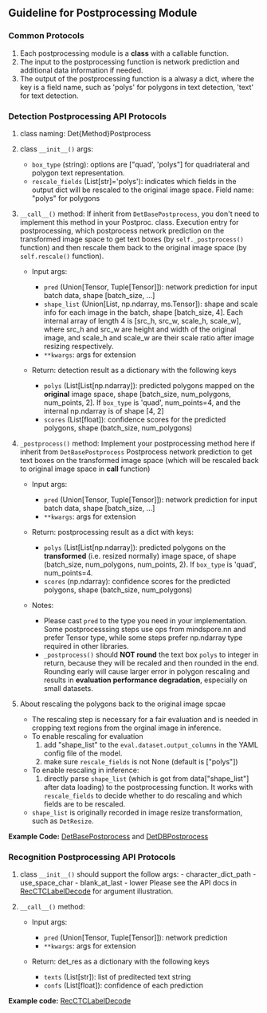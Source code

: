 ## Guideline for Postprocessing Module

### Common Protocols

1. Each postprocessing module is a **class** with a callable function.
2. The input to the postprocessing function is network prediction and additional data information if needed.
3. The output of the postprocessing function is a alwasy a dict, where the key is a field name, such as 'polys' for polygons in text detection, 'text' for text detection.


### Detection Postprocessing API Protocols
1. class naming: Det{Method}Postprocess

2. class  `__init__()` args:
    - `box_type` (string): options are ["quad', 'polys"] for quadriateral and polygon text representation.
    - `rescale_fields` (List[str]='polys'): indicates which fields in the output dict will be rescaled to the original image space. Field name: "polys" for polygons

3. `__call__()` method: If inherit from `DetBasePostprocess`, you don't need to implement this method in your Postproc. class.
    Execution entry for postprocessing, which postprocess network prediction on the transformed image space to get text boxes (by `self._postprocess()` function) and then rescale them back to the original image space (by `self.rescale()` function).

    - Input args:
        - `pred` (Union[Tensor, Tuple[Tensor]]): network prediction for input batch data, shape [batch_size, ...]
        - `shape_list` (Union[List, np.ndarray, ms.Tensor]): shape and scale info for each image in the batch, shape [batch_size, 4]. Each internal array of length 4 is [src_h, src_w, scale_h, scale_w], where src_h and src_w are height and width of the original image, and scale_h and scale_w are their scale ratio after image resizing respectively.
        - `**kwargs`: args for extension

    - Return: detection result as a dictionary with the following keys
        - `polys` (List[List[np.ndarray]): predicted polygons mapped on the **original** image space, shape [batch_size, num_polygons, num_points, 2]. If `box_type` is 'quad', num_points=4, and the internal np.ndarray is of shape [4, 2]
        - `scores` (List[float]): confidence scores for the predicted polygons, shape (batch_size, num_polygons)

4. `_postprocess()` method: Implement your postprocessing method here if inherit from `DetBasePostprocess`
    Postprocess network prediction to get text boxes on the transformed image space (which will be rescaled back to original image space in __call__ function)

    - Input args:
        - `pred` (Union[Tensor, Tuple[Tensor]]): network prediction for input batch data, shape [batch_size, ...]
        - `**kwargs`: args for extension

    - Return: postprocessing result as a dict with keys:
        - `polys` (List[List[np.ndarray]): predicted polygons on the **transformed** (i.e. resized normally) image space, of shape (batch_size, num_polygons, num_points, 2). If `box_type` is 'quad', num_points=4.
        - `scores` (np.ndarray): confidence scores for the predicted polygons, shape (batch_size, num_polygons)

    - Notes:
        - Please cast `pred` to the type you need in your implementation. Some postprocesssing steps use ops from mindspore.nn and prefer Tensor type, while some steps prefer np.ndarray type required in other libraries.
        - `_postprocess()` should **NOT round** the text box `polys` to integer in return, because they will be recaled and then rounded in the end. Rounding early will cause larger error in polygon rescaling and results in **evaluation performance degradation**, especially on small datasets.

5. About rescaling the polygons back to the original image spcae
    - The rescaling step is necessary for a fair evaluation and is needed in cropping text regions from the orginal image in inference.
    - To enable rescaling for evaluation
        1. add "shape_list" to the `eval.dataset.output_columns` in the YAML config file of the model.
        2. make sure `rescale_fields` is not None (default is ["polys"])
    - To enable rescaling in inference:
        1. directly parse `shape_list` (which is got from data["shape_list"] after data loading) to the postprocessing function.
     It works with `rescale_fields` to decide whether to do rescaling and which fields are to be rescaled.
    - `shape_list` is originally recorded in image resize transformation, such as `DetResize`.


**Example Code:** [DetBasePostprocess](https://github.com/mindspore-lab/mindocr/blob/main/mindocr/postprocess/det_base_postprocess.py) and [DetDBPostprocess](https://github.com/mindspore-lab/mindocr/blob/main/mindocr/postprocess/det_db_postprocess.py)


### Recognition Postprocessing API Protocols

1. class  `__init__()` should support the follow args:
        - character_dict_path
        - use_space_char
        - blank_at_last
        - lower
    Please see the API docs in [RecCTCLabelDecode](https://github.com/mindspore-lab/mindocr/blob/main/mindocr/postprocess/rec_postprocess.py) for argument illustration.

2. `__call__()` method:
    - Input args:
        - `pred` (Union[Tensor, Tuple[Tensor]]): network prediction
        - `**kwargs`: args for extension

    - Return: det_res as a dictionary with the following keys
        - `texts` (List[str]): list of preditected text string
        - `confs` (List[float]): confidence of each prediction

**Example code:** [RecCTCLabelDecode](https://github.com/mindspore-lab/mindocr/blob/main/mindocr/postprocess/rec_postprocess.py)

